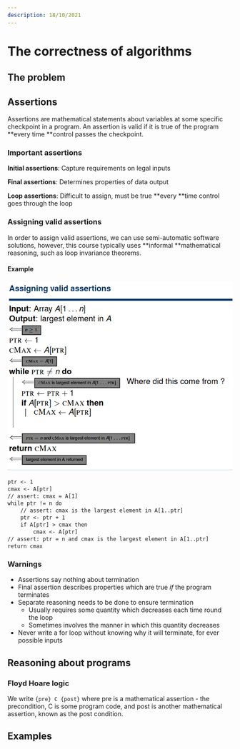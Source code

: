 ```yaml
---
description: 18/10/2021
---
```


# The correctness of algorithms

## The problem

## Assertions

Assertions are mathematical statements about variables at some specific checkpoint in a program. An assertion is valid if it is true of the program **every time **control passes the checkpoint.&#x20;

### Important assertions

**Initial assertions**: Capture requirements on legal inputs

**Final assertions**: Determines properties of data output

**Loop assertions**: Difficult to assign, must be true **every **time control goes through the loop

### Assigning valid assertions

In order to assign valid assertions, we can use semi-automatic software solutions, however, this course typically uses **informal **mathematical reasoning, such as loop invariance theorems.&#x20;

#### Example

![An example algorithm with valid assertions](<../../../../.gitbook/assets/image (195).png>)

```
ptr <- 1
cmax <- A[ptr]
// assert: cmax = A[1]
while ptr != n do
    // assert: cmax is the largest element in A[1..ptr]
    ptr <- ptr + 1
    if A[ptr] > cmax then 
        cmax <- A[ptr]
// assert: ptr = n and cmax is the largest element in A[1..ptr]       
return cmax
```

### Warnings

* Assertions say nothing about termination
* Final assertion describes properties which are true _if_ the program terminates&#x20;
* Separate reasoning needs to be done to ensure termination
  * Usually requires some quantity which decreases each time round the loop
  * Sometimes involves the manner in which this quantity decreases&#x20;
* Never write a for loop without knowing why it will terminate, for ever possible inputs&#x20;



## Reasoning about programs

### Floyd Hoare logic

We write `{pre} C {post}` where pre is a mathematical assertion - the precondition, C is some program code, and post is another mathematical assertion, known as the post condition.&#x20;



## Examples
